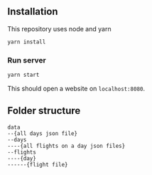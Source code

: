 

## Installation 

This repository uses node and yarn

```sh
yarn install
```

### Run server

```sh
yarn start
```

This should open a website on `localhost:8080`.


## Folder structure

```
data
--{all days json file}
--days
----{all flights on a day json files}
--flights
----{day}
------{flight file}
```